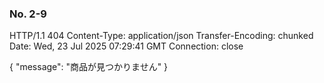 ### No. 2-9
HTTP/1.1 404 
Content-Type: application/json
Transfer-Encoding: chunked
Date: Wed, 23 Jul 2025 07:29:41 GMT
Connection: close

{
  "message": "商品が見つかりません"
}